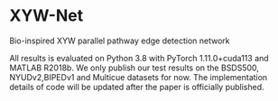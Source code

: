 # XYW-Net
Bio-inspired XYW parallel pathway edge detection network

All results is evaluated on Python 3.8 with PyTorch 1.11.0+cuda113 and MATLAB R2018b.
We only publish our test results on the BSDS500, NYUDv2,BIPEDv1 and Multicue datasets for now.
The implementation details of code will be updated after the paper is officially published.
